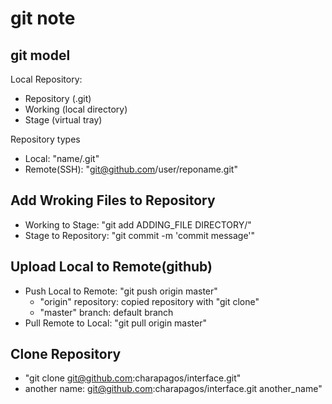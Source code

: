 # git note

## git model

Local Repository:

- Repository (.git)
- Working (local directory)
- Stage (virtual tray)

Repository types

- Local: "name/.git"
- Remote(SSH): "git@github.com/user/reponame.git"

## Add Wroking Files to Repository

- Working to Stage: "git add ADDING_FILE DIRECTORY/"
- Stage to Repository: "git commit -m 'commit message'"

## Upload Local to Remote(github)

- Push Local to Remote: "git push origin master"
    - "origin" repository: copied repository with "git clone"
    - "master" branch: default branch
- Pull Remote to Local: "git pull origin master"

## Clone Repository

- "git clone git@github.com:charapagos/interface.git" 
- another name: git@github.com:charapagos/interface.git another_name"

